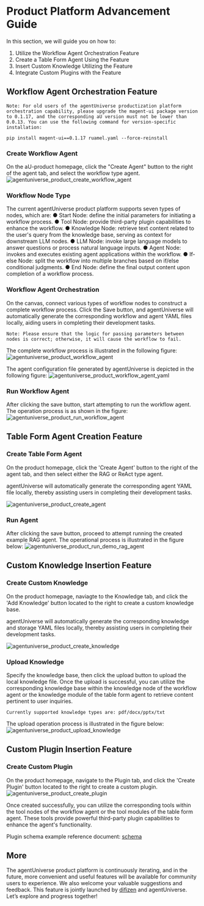 # Product Platform Advancement Guide
In this section, we will guide you on how to:
1. Utilize the Workflow Agent Orchestration Feature
2. Create a Table Form Agent Using the Feature
3. Insert Custom Knowledge Utilizing the Feature
4. Integrate Custom Plugins with the Feature


## Workflow Agent Orchestration Feature
``` text
Note: For old users of the agentUniverse productization platform orchestration capability, please upgrade the magent-ui package version to 0.1.17, and the corresponding aU version must not be lower than 0.0.13. You can use the following command for version-specific installation:

pip install magent-ui==0.1.17 ruamel.yaml --force-reinstall
```
### Create Workflow Agent
On the aU-product homepage, click the "Create Agent" button to the right of the agent tab, and select the workflow type agent.
![agentuniverse_product_create_workflow_agent](../../../_picture/create_workflow_agent.png)

### Workflow Node Type
The current agentUniverse product platform supports seven types of nodes, which are:
● Start Node: define the initial parameters for initiating a workflow process.
● Tool Node: provide third-party plugin capabilities to enhance the workflow.
● Knowledge Node: retrieve text content related to the user's query from the knowledge base, serving as context for downstream LLM nodes.
● LLM Node: invoke large language models to answer questions or process natural language inputs.
● Agent Node: invokes and executes existing agent applications within the workflow.
● If-else Node: split the workflow into multiple branches based on if/else conditional judgments.
● End Node: define the final output content upon completion of a workflow process.


### Workflow Agent Orchestration
On the canvas, connect various types of workflow nodes to construct a complete workflow process.
Click the Save button, and agentUniverse will automatically generate the corresponding workflow and agent YAML files locally, aiding users in completing their development tasks.

``` text
Note: Please ensure that the logic for passing parameters between nodes is correct; otherwise, it will cause the workflow to fail.
```

The complete workflow process is illustrated in the following figure:
![agentuniverse_product_workflow_agent](../../../_picture/workflow_agent.png)

The agent configuration file generated by agentUniverse is depicted in the following figure:
![agentuniverse_product_workflow_agent_yaml](../../../_picture/workflow_agent_yaml.png)

### Run Workflow Agent
After clicking the save button, start attempting to run the workflow agent.
The operation process is as shown in the figure:
![agentuniverse_product_run_workflow_agent](../../../_picture/run_workflow_agent.png)


## Table Form Agent Creation Feature
### Create Table Form Agent
On the product homepage, click the 'Create Agent' button to the right of the agent tab, and then select either the RAG or ReAct type agent.

agentUniverse will automatically generate the corresponding agent YAML file locally, thereby assisting users in completing their development tasks.

![agentuniverse_product_create_agent](../../../_picture/create_agent.png)

### Run Agent
After clicking the save button, proceed to attempt running the created example RAG agent.
The operational process is illustrated in the figure below:
![agentuniverse_product_run_demo_rag_agent](../../../_picture/run_demo_rag_agent.png)

## Custom Knowledge Insertion Feature
### Create Custom Knowledge
On the product homepage, naviagte to the Knowledge tab, and click the 'Add Knowledge' button located to the right to create a custom knowledge base.

agentUniverse will automatically generate the corresponding knowledge and storage YAML files locally, thereby assisting users in completing their development tasks.

![agentuniverse_product_create_knowledge](../../../_picture/create_knowledge.png)

### Upload Knowledge
Specify the knowledge base, then click the upload button to upload the local knowledge file.
Once the upload is successful, you can utilize the corresponding knowledge base within the knowledge node of the workflow agent or the knowledge module of the table form agent to retrieve content pertinent to user inquiries.

```text
Currently supported knowledge types are: pdf/docx/pptx/txt
```
The upload operation process is illustrated in the figure below:
![agentuniverse_product_upload_knowledge](../../../_picture/upload_knowledge.png)

## Custom Plugin Insertion Feature
### Create Custom Plugin
On the product homepage, navigate to the Plugin tab, and click the 'Create Plugin' button located to the right to create a custom plugin.
![agentuniverse_product_create_plugin](../../../_picture/create_plugin.png)

Once created successfully, you can utilize the corresponding tools within the tool nodes of the workflow agent or the tool modules of the table form agent. These tools provide powerful third-party plugin capabilities to enhance the agent's functionality.

Plugin schema example reference document: [schema](https://openai.xiniushu.com/docs/plugins/examples)

## More
The agentUniverse product platform is continuously iterating, and in the future, more convenient and useful features will be available for community users to experience. We also welcome your valuable suggestions and feedback.
This feature is jointly launched by [difizen](https://github.com/difizen/magent) and agentUniverse.
Let’s explore and progress together!